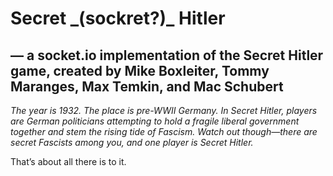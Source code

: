 # Secret _\(sockret?)\_ Hitler
## — a socket.io implementation of the Secret Hitler game, created by Mike Boxleiter, Tommy Maranges, Max Temkin, and Mac Schubert

_The year is 1932. The place is pre-WWII Germany. In Secret Hitler, players are German politicians attempting to hold a fragile liberal government together and stem the rising tide of Fascism. Watch out though&mdash;there are secret Fascists among you, and one player is Secret Hitler._

That&rsquo;s about all there is to it.
